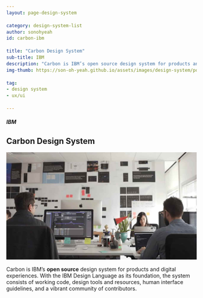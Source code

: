 ```yaml
---
layout: page-design-system

category: design-system-list
author: sonohyeah
id: carbon-ibm

title: "Carbon Design System"
sub-title: IBM
description: "Carbon is IBM’s open source design system for products and digital experiences. With the IBM Design Language as its foundation, the system consists of working code, design tools and resources, human interface guidelines, and a vibrant community of contributors."
img-thumb: https://son-oh-yeah.github.io/assets/images/design-system/poster-carbon-design-system.jpg

tag:
- design system
- ux/ui

---
```



<h5 class="card-subtitle mb-2 text-muted text-uppercase">IBM</h5>
<h2 class="card-title">Carbon Design System</h2>

![Picture 1](/assets/images/design-system/poster-carbon-design-system.jpg)

Carbon is IBM’s **open source** design system for products and digital experiences. With the IBM Design Language as its foundation, the system consists of working code, design tools and resources, human interface guidelines, and a vibrant community of contributors.
